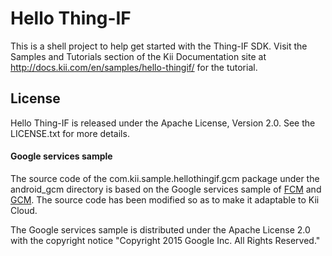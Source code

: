 # Hello Thing-IF

This is a shell project to help get started with the Thing-IF SDK. Visit the Samples and Tutorials section of the Kii Documentation site at http://docs.kii.com/en/samples/hello-thingif/ for the tutorial.

## License

Hello Thing-IF is released under the Apache License, Version 2.0. See the LICENSE.txt for more details.

#### Google services sample

The source code of the com.kii.sample.hellothingif.gcm package under the android_gcm directory is based on the Google services sample of [FCM](https://github.com/firebase/quickstart-android/tree/master/messaging) and [GCM](https://github.com/googlesamples/google-services). The source code has been modified so as to make it adaptable to Kii Cloud.

The Google services sample is distributed under the Apache License 2.0 with the copyright notice "Copyright 2015 Google Inc. All Rights Reserved."
